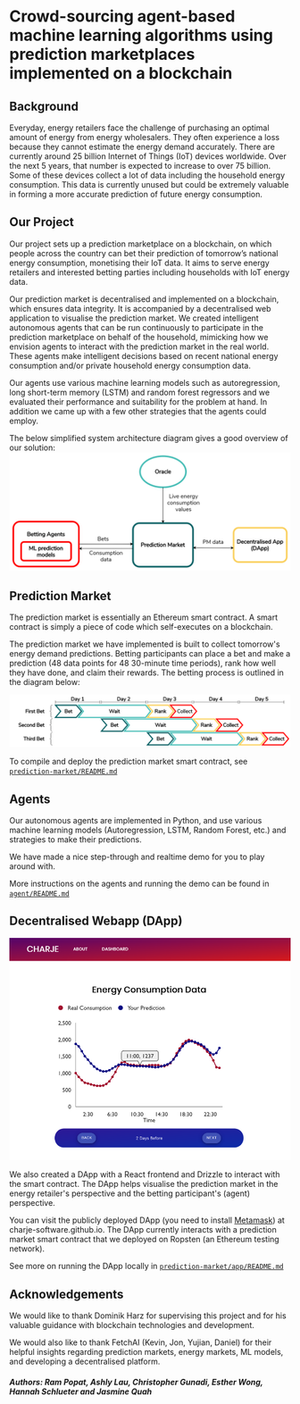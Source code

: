 # Crowd-sourcing agent-based machine learning algorithms using prediction marketplaces implemented on a blockchain

## Background
Everyday, energy retailers face the challenge of purchasing an optimal amount of energy from energy wholesalers.
They often experience a loss because they cannot estimate the energy demand accurately. There are currently
around 25 billion Internet of Things (IoT) devices worldwide. Over the next 5 years, that number is expected
to increase to over 75 billion. Some of these devices collect a lot of data including the household energy
consumption. This data is currently unused but could be extremely valuable in forming a more accurate
prediction of future energy consumption.

## Our Project
Our project sets up a prediction marketplace on a blockchain, on which people across the country can bet their prediction of tomorrow’s national energy consumption, monetising their IoT data. It aims to serve energy retailers and interested betting parties including households with IoT energy data.

Our prediction market is decentralised and implemented on a blockchain, which ensures data integrity. It is accompanied by a decentralised web application to visualise the prediction market. We created intelligent
autonomous agents that can be run continuously to participate in the prediction marketplace on behalf of the
household, mimicking how we envision agents to interact with the prediction market in the real world. These
agents make intelligent decisions based on recent national energy consumption and/or private household energy
consumption data.

Our agents use various machine learning models such as autoregression, long short-term memory (LSTM) and
random forest regressors and we evaluated their performance and suitability for the problem at hand. In addition
we came up with a few other strategies that the agents could employ.

The below simplified system architecture diagram gives a good overview of our solution:
![CHARJE system architecture diagram](assets/charje_system_arch.png)

## Prediction Market
The prediction market is essentially an Ethereum smart contract. A smart contract is simply a piece of code which self-executes on a blockchain.

The prediction market we have implemented is built to collect tomorrow's energy demand predictions. Betting participants
can place a bet and make a prediction (48 data points for 48 30-minute time periods), rank how well they have done,
and claim their rewards. The betting process is outlined in the diagram below:

![Betting stages](assets/betting_stages.png)

To compile and deploy the prediction market smart contract, see [`prediction-market/README.md`](prediction-market/README.md)

## Agents
Our autonomous agents are implemented in Python, and use various machine learning models (Autoregression, LSTM, Random Forest, etc.) and strategies to make their predictions.

We have made a nice step-through and realtime demo for you to play around with.

More instructions on the agents and running the demo can be found in [`agent/README.md`](agent/README.md)

## Decentralised Webapp (DApp)

![DApp agent dashboard screenshot](assets/agent_dashboard.png)

We also created a DApp with a React frontend and Drizzle to interact with the smart contract. The DApp helps visualise
the prediction market in the energy retailer's perspective and the betting participant's (agent) perspective.

You can visit the publicly deployed DApp (you need to install [Metamask](metamask.io)) at charje-software.github.io. 
The DApp currently interacts with a prediction market smart contract that we deployed on Ropsten (an Ethereum testing network).

See more on running the DApp locally in [`prediction-market/app/README.md`](prediction-market/app/README.md)

## Acknowledgements
We would like to thank Dominik Harz for supervising this project and for his valuable guidance with blockchain
technologies and development.

We would also like to thank FetchAI (Kevin, Jon, Yujian, Daniel) for their helpful insights regarding prediction
markets, energy markets, ML models, and developing a decentralised platform.

##### Authors: Ram Popat, Ashly Lau, Christopher Gunadi, Esther Wong, Hannah Schlueter and Jasmine Quah
